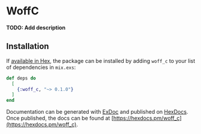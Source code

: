 # WoffC

**TODO: Add description**

## Installation

If [available in Hex](https://hex.pm/docs/publish), the package can be installed
by adding `woff_c` to your list of dependencies in `mix.exs`:

```elixir
def deps do
  [
    {:woff_c, "~> 0.1.0"}
  ]
end
```

Documentation can be generated with [ExDoc](https://github.com/elixir-lang/ex_doc)
and published on [HexDocs](https://hexdocs.pm). Once published, the docs can
be found at [https://hexdocs.pm/woff_c](https://hexdocs.pm/woff_c).

